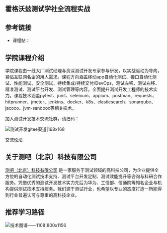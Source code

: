 ## 霍格沃兹测试学社全流程实战

## 参考链接

- 课程帖：

## 学院课程介绍

学院课程由一线大厂测试经理与资深测试开发专家参与研发，以实战驱动为导向，紧贴互联网名企的用人需求。课程方向涵盖移动app自动化测试、接口自动化测试、性能测试、安全测试、持续集成/持续交付/DevOps，测试左移、测试右移、精准测试、测试平台开发、测试管理等内容，全面提升测试开发工程师的技术实力。课程技术涵盖pytest、junit、selenium、appium、postman、requests、httprunner、jmeter、jenkins、docker、k8s、elasticsearch、sonarqube、jacoco、jvm-sandbox等相关技术。

加入测试开发技术交流社群，请扫码：

![测试开发gitee渠道|168x168](https://ceshiren.com/uploads/default/original/3X/7/1/712b212a7830ee56b58fa888de492e3c50d87d05.png)

[交流论坛](http://qrcode.testing-studio.com/f?from=gitee&url=https://ceshiren.com)

## 关于测吧（北京）科技有限公司

[测吧（北京）科技有限公司](http://qrcode.testing-studio.com/f?from=gitee&url=https://www.testing-studio.com)
是一家服务于测试领域的高科技公司，为企业提供全方位的自动化测试技术支持、测试平台开发定制、测试效能提升等咨询与科研合作服务。凭借优秀的测试开发技术实力先后为华为、工信部、信通院等知名企业与机构提供测试技术支持服务。我们源于测试行业，也希望以专业的态度打造一所能得到行业普遍认可与尊重的高科技企业。

## 推荐学习路径

![技术图谱——1108|800x1156](https://ceshiren.com/uploads/default/original/3X/8/5/85db0854dd6861b7324ec580ac7aab88753cd2eb.jpeg)